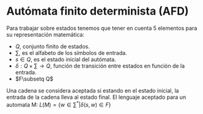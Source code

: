 # Autómata finito determinista (AFD)
Para trabajar sobre estados tenemos que tener en cuenta 5 elementos para su representación matemática:
- $Q$, conjunto finito de estados.
- $\sum$, es el alfabeto de los símbolos de entrada.
- $s\in Q$, es el estado inicial del autómata.
- $\delta:Q\times\sum\to Q$, función de transición entre estados en función de la entrada.
- $F\subsetq Q$

Una cadena se considera aceptada si estando en el estado inicial, la entrada de la cadena lleva al estado final. El lenguaje aceptado para un automata M:
$L(M)=\{w\in\sum^{*}| \delta(s,w)\in F\}$

